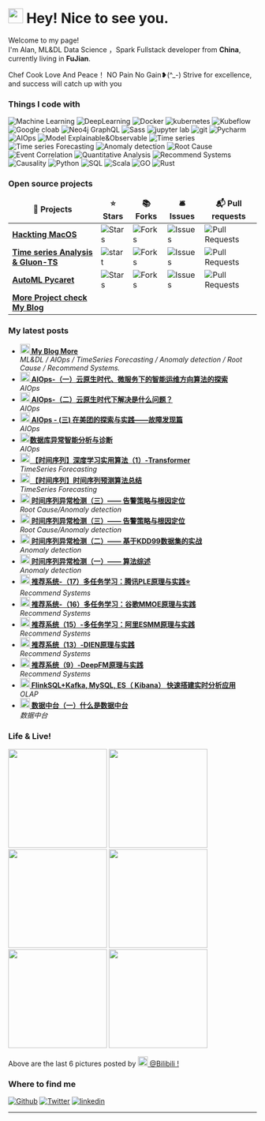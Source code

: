 <h1><img src="https://emojis.slackmojis.com/emojis/images/1531849430/4246/blob-sunglasses.gif?1531849430" width="30"/> Hey! Nice to see you.</h1>


<p>Welcome to my page! </br> I'm Alan, ML&DL Data Science ，Spark Fullstack developer from <b>China</b>, currently living in  <b>FuJian</b>. </p>
Chef Cook Love And Peace！ NO Pain No Gain❥(^_-) Strive for excellence, and success will catch up with you</p>
<h3>Things I code with</h3>
<p>
  <img alt="Machine Learning" src="https://img.shields.io/badge/-Machine Learning-45b8d8?style=flat-square&logo=MachineLearning&logoColor=white" />
  <img alt="DeepLearning" src="https://img.shields.io/badge/-DeepLearning-8DD6F9?style=flat-square&logo=DL&logoColor=white" /> 
  <img alt="Docker" src="https://img.shields.io/badge/-Docker-46a2f1?style=flat-square&logo=docker&logoColor=white" />
  <img alt="kubernetes" src="https://img.shields.io/badge/-kubernetes-2088FF?style=flat-square&logo=kubernetes&logoColor=white" />
   <img alt="Kubeflow" src="https://img.shields.io/badge/-Kubeflow-2088AE?style=flat-square&logo=Kubeflow&logoColor=white" />
  <img alt="Google cloab" src="https://img.shields.io/badge/-Google cloab-1a73e8?style=flat-square&logo=google-cloud&logoColor=white" />
  <img alt="Neo4j GraphQL" src="https://img.shields.io/badge/-Neo4j GraphQL-E10098?style=flat-square&logo=Neo4j&logoColor=white" />
  <img alt="Sass" src="https://img.shields.io/badge/-Sass-CC6699?style=flat-square&logo=sass&logoColor=white" />
  <img alt="jupyter lab" src="https://img.shields.io/badge/-Jupyter lab-db7092?style=flat-square&logo=jupyter lab&logoColor=white" />
  <img alt="git" src="https://img.shields.io/badge/-Git-F05032?style=flat-square&logo=git&logoColor=white" />
  <img alt="Pycharm" src="https://img.shields.io/badge/-Pycharm-F05032?style=flat-square&logo=Pycharm&logoColor=white" />
  <img alt="AIOps" src="https://img.shields.io/badge/-AIOps-ea2845?style=flat-square&logo=AIOps&logoColor=white" />
   <img alt="Model Explainable&Observable" src="https://img.shields.io/badge/-Model Explainable&Observable-ea2?style=flat-square&logo=Model Explainable&Observable&logoColor=white" />
  <img alt="Time series" src="https://img.shields.io/badge/-Time series-13aa?style=flat-square&logo=Time series&logoColor=white" />
  <img alt="Time series Forecasting " src="https://img.shields.io/badge/-Time series Forecasting-43853d?style=flat-square&logo=Time series Forecasting &logoColor=white" /> 
  <img alt="Anomaly detection" src="https://img.shields.io/badge/-Anomaly detection-DD0031?style=flat-square&logo=Anomaly detection&logoColor=white" />
  <img alt="Root Cause" src="https://img.shields.io/badge/-Root Cause-CB3837?style=flat-square&logo=Root Cause&logoColor=white" />
  <img alt="Event Correlation" src="https://img.shields.io/badge/-Event Correlation-E34F26?style=flat-square&logo=Event Correlation&logoColor=white" />
  <img alt="Quantitative Analysis" src="https://img.shields.io/badge/-Quantitative Analysis-2088FF?style=flat-square&logo=Quantitative analysis&logoColor=white" />
  <img alt="Recommend Systems" src="https://img.shields.io/badge/-Recommend Systems-43853d?style=flat-square&logo=Recommend Systems&logoColor=white" />
  <img alt="Causality" src="https://img.shields.io/badge/-Causality-CB3837?style=flat-square&logo=Causality&logoColor=white" />
  <img alt="Python" src="https://img.shields.io/badge/-Python-2088FF?style=flat-square&logo=Python&logoColor=white" />
  <img alt="SQL" src="https://img.shields.io/badge/-SQL-2088AE?style=flat-square&logo=MySQL&logoColor=white" />
  <img alt="Scala" src="https://img.shields.io/badge/-Scala-F7B93E?style=flat-square&logo=Scala&logoColor=white" />
  <img alt="GO" src="https://img.shields.io/badge/-GO-13aa52?style=flat-square&logo=GO&logoColor=white" />
  <img alt="Rust" src="https://img.shields.io/badge/-Rust-FB542B?style=flat-square&logo=Rust&logoColor=white" />
</p>
<h3>Open source projects</h3>
<table>
  <thead align="center">
    <tr border: none;>
      <td><b>🎁 Projects</b></td>
      <td><b>⭐ Stars</b></td>
      <td><b>📚 Forks</b></td>
      <td><b>🛎 Issues</b></td>
      <td><b>📬 Pull requests</b></td>
    </tr>
  </thead>
  <tbody>
    <tr>
      <td><a href="https://github.com/MInYangP-OU/opencore-Intel-i5-10400-Gigabyte-B460M-AORUS-PRO-AMD5500XT"><b>Hackting MacOS</b></a></td>
      <td><img alt="Stars" src="https://img.shields.io/github/stars/MInYangP-OU/opencore-Intel-i5-10400-Gigabyte-B460M-AORUS-PRO-AMD5500XT?style=flat-square&labelColor=343b41"/></td>
      <td><img alt="Forks" src="https://img.shields.io/github/forks/MInYangP-OU/opencore-Intel-i5-10400-Gigabyte-B460M-AORUS-PRO-AMD5500XT?style=flat-square&labelColor=343b41"/></td>
      <td><img alt="Issues" src="https://img.shields.io/github/issues/MInYangP-OU/opencore-Intel-i5-10400-Gigabyte-B460M-AORUS-PRO-AMD5500XT?style=flat-square&labelColor=343b41"/></td>
      <td><img alt="Pull Requests" src="https://img.shields.io/github/issues-pr/MInYangP-OU/opencore-Intel-i5-10400-Gigabyte-B460M-AORUS-PRO-AMD5500XT?style=flat-square&labelColor=343b41"/></td>
    </tr>
	  <tr>
      <td><a href="https://github.com/awslabs/gluonts"><b>Time series Analysis & Gluon-TS</b></a></td>
      <td><img alt="start" src="https://img.shields.io/github/stars/awslabs/gluonts?style=flat-square&labelColor=343b41"/></td>
      <td><img alt="Forks" src="https://img.shields.io/github/forks/awslabs/gluonts?style=flat-square&labelColor=343b41"/></td>
      <td><img alt="Issues" src="https://img.shields.io/github/issues/awslabs/gluonts?style=flat-square&labelColor=343b41"/></td>
      <td><img alt="Pull Requests" src="https://img.shields.io/github/issues-pr/awslabs/gluonts?style=flat-square&labelColor=343b41"/></td>
    </tr>
    <tr>
      <td><a href="https://github.com/pycaret/pycaret"><b>AutoML Pycaret</b></a></td>
      <td><img alt="Stars" src="https://img.shields.io/github/stars/pycaret/pycaret?style=flat-square&labelColor=343b41"/></td>
      <td><img alt="Forks" src="https://img.shields.io/github/forks/pycaret/pycaret?style=flat-square&labelColor=343b41"/></td>
      <td><img alt="Issues" src="https://img.shields.io/github/issues/pycaret/pycaret?style=flat-square&labelColor=343b41"/></td>
      <td><img alt="Pull Requests" src="https://img.shields.io/github/issues-pr/pycaret/pycaret?style=flat-square&labelColor=343b41"/></td>
    </tr>
    <tr>
      <td><a href="https://www.zhihu.com/people/ou-min-yang-38"><b>More Project check My Blog</b></a></td>
    </tr>
  </tbody>
</table>
<h3>My latest posts</h3>
<ul>
  <li><a href="https://www.zhihu.com/people/ou-min-yang-38/posts"><b><img src="https://emojipedia-us.s3.dualstack.us-west-1.amazonaws.com/thumbs/240/apple/237/fire_1f525.png" width="20" alt="new" /> My Blog More</b></a><br/><i>ML&DL / AIOps / TimeSeries Forecasting / Anomaly detection / Root Cause / Recommend Systems.</i></li>

  <li><a href="https://zhuanlan.zhihu.com/p/541950397"><b><img src="https://emojipedia-us.s3.dualstack.us-west-1.amazonaws.com/thumbs/240/apple/237/fire_1f525.png" width="20" alt="new" /> AIOps-（一）云原生时代、微服务下的智能运维方向算法的探索</b></a><br/><i>AIOps</i></li>

  <li><a href="https://zhuanlan.zhihu.com/p/551578959"><b><img src="https://emojipedia-us.s3.dualstack.us-west-1.amazonaws.com/thumbs/240/apple/237/fire_1f525.png" width="20" alt="new" /> AIOps-（二）云原生时代下解决是什么问题？</b></a><br/><i>AIOps</i></li>

  <li><a href="https://tech.meituan.com/2020/10/15/mt-aiops-horae.html"><b><img src="https://emojipedia-us.s3.dualstack.us-west-1.amazonaws.com/thumbs/240/apple/237/fire_1f525.png" width="20" alt="new" /> AIOps - (三) 在美团的探索与实践——故障发现篇</b></a><br/><i>AIOps</i></li>

  <li><a href="https://tech.meituan.com/2022/05/05/meituan-database-autonomy-service.html"><b><img src="https://emojipedia-us.s3.dualstack.us-west-1.amazonaws.com/thumbs/240/apple/237/fire_1f525.png" width="20" alt="new" />数据库异常智能分析与诊断</b></a><br/><i>AIOps</i></li>

  <li><a href="https://zhuanlan.zhihu.com/p/472770612"><b><img src="https://emojipedia-us.s3.dualstack.us-west-1.amazonaws.com/thumbs/240/apple/237/fire_1f525.png" width="20" alt="new" /> 【时间序列】深度学习实用算法（1）-Transformer</b></a><br/><i>TimeSeries Forecasting</i></li>
  
  <li><a href="https://zhuanlan.zhihu.com/p/421710621"><b><img src="https://emojipedia-us.s3.dualstack.us-west-1.amazonaws.com/thumbs/240/apple/237/fire_1f525.png" width="20" alt="new" /> 【时间序列】时间序列预测算法总结</b></a><br/><i>TimeSeries Forecasting</i></li>

  <li><a href="https://zhuanlan.zhihu.com/p/363254791"><b><img src="https://emojipedia-us.s3.dualstack.us-west-1.amazonaws.com/thumbs/240/apple/237/fire_1f525.png" width="20" alt="new" /> 时间序列异常检测（三）—— 告警策略与根因定位</b></a><br/><i>Root Cause/Anomaly detection</i></li>

  <li><a href="https://zhuanlan.zhihu.com/p/363254791"><b><img src="https://emojipedia-us.s3.dualstack.us-west-1.amazonaws.com/thumbs/240/apple/237/fire_1f525.png" width="20" alt="new" /> 时间序列异常检测（三）—— 告警策略与根因定位</b></a><br/><i>Root Cause/Anomaly detection</i></li>

  <li><a href="https://zhuanlan.zhihu.com/p/150266277"><b><img src="https://emojipedia-us.s3.dualstack.us-west-1.amazonaws.com/thumbs/240/apple/237/fire_1f525.png" width="20" alt="new" /> 时间序列异常检测（二）—— 基于KDD99数据集的实战</b></a><br/><i>Anomaly detection</i></li>

  <li><a href="https://zhuanlan.zhihu.com/p/142320349"><b><img src="https://emojipedia-us.s3.dualstack.us-west-1.amazonaws.com/thumbs/240/apple/237/fire_1f525.png" width="20" alt="new" /> 时间序列异常检测（一）—— 算法综述</b></a><br/><i>Anomaly detection</i></li>

  <li><a href="https://zhuanlan.zhihu.com/p/499523461"><b><img src="https://emojipedia-us.s3.dualstack.us-west-1.amazonaws.com/thumbs/240/apple/237/fire_1f525.png" width="20" alt="new" /> 推荐系统-（17）多任务学习：腾讯PLE原理与实践⭐️</b></a><br/><i>Recommend Systems</i></li>

  <li><a href="https://zhuanlan.zhihu.com/p/497764458"><b><img src="https://emojipedia-us.s3.dualstack.us-west-1.amazonaws.com/thumbs/240/apple/237/fire_1f525.png" width="20" alt="new" /> 推荐系统-（16）多任务学习：谷歌MMOE原理与实践</b></a><br/><i>Recommend Systems</i></li>

  <li><a href="https://zhuanlan.zhihu.com/p/497233073"><b><img src="https://emojipedia-us.s3.dualstack.us-west-1.amazonaws.com/thumbs/240/apple/237/fire_1f525.png" width="20" alt="new" /> 推荐系统（15）-多任务学习：阿里ESMM原理与实践</b></a><br/><i>Recommend Systems</i></li>

  <li><a href="https://zhuanlan.zhihu.com/p/402316154"><b><img src="https://emojipedia-us.s3.dualstack.us-west-1.amazonaws.com/thumbs/240/apple/237/fire_1f525.png" width="20" alt="new" /> 推荐系统（13）-DIEN原理与实践</b></a><br/><i>Recommend Systems</i></li>

  <li><a href="https://zhuanlan.zhihu.com/p/347666956"><b><img src="https://emojipedia-us.s3.dualstack.us-west-1.amazonaws.com/thumbs/240/apple/237/fire_1f525.png" width="20" alt="new" /> 推荐系统（9）-DeepFM原理与实践</b></a><br/><i>Recommend Systems</i></li>

  <li><a href="https://zhuanlan.zhihu.com/p/339012714"><b><img src="https://emojipedia-us.s3.dualstack.us-west-1.amazonaws.com/thumbs/240/apple/237/fire_1f525.png" width="20" alt="new" /> FlinkSQL+Kafka, MySQL, ES（ Kibana） 快速搭建实时分析应用</b></a><br/><i>OLAP</i></li>

  <li><a href="https://zhuanlan.zhihu.com/p/99591075"><b><img src="https://emojipedia-us.s3.dualstack.us-west-1.amazonaws.com/thumbs/240/apple/237/fire_1f525.png" width="20" alt="new" /> 数据中台（一）什么是数据中台</b></a><br/><i>数据中台</i></li>
</ul>
<h3>Life & Live!</h3>
<p><img width="200" src="https://i0.hdslb.com/bfs/new_dyn/2f523b44a46c45fe2c14f8e31d719af93033360.jpg@312w_312h_1e_1c.webp" />
 <img width="200" src="https://i0.hdslb.com/bfs/new_dyn/c8ab47998c6a7bcfdcc06ffb8be855ea3033360.jpg@312w_312h_1e_1c.webp" /> 
 <img width="200" src="https://i0.hdslb.com/bfs/new_dyn/8f1ff9c1a9383b0f4116c6329bbaf1c33033360.jpg@312w_312h_1e_1c.webp" />
 <img width="200" src="https://i0.hdslb.com/bfs/new_dyn/0660d799a970a008f17beb2a12567b323033360.jpg@312w_312h_1e_1c.webp" />
 <img width="200" src="	https://i0.hdslb.com/bfs/new_dyn/2ca50ae2479f65662dfad54fe8b693073033360.jpg@312w_312h_1e_1c.webp" /> 
 <img width="200" src="https://i0.hdslb.com/bfs/new_dyn/03360bcaa7ac0e4084f595ca6bd2208c3033360.jpg@312w_312h_1e_1c.webp" /></p>

<p>Above are the last 6 pictures posted by <a href="https://space.bilibili.com/3033360/dynamic?spm_id_from=444.41.my-info.face.click" target="_blank"><img src="https://gimg2.baidu.com/image_search/src=http%3A%2F%2Fgss0.baidu.com%2F-Po3dSag_xI4khGko9WTAnF6hhy%2Fzhidao%2Fpic%2Fitem%2Fb58f8c5494eef01f798168f3edfe9925bc317d6a.jpg&refer=http%3A%2F%2Fgss0.baidu.com&app=2002&size=f9999,10000&q=a80&n=0&g=0n&fmt=auto?sec=1667105824&t=cd87554bcb9e6d2c266f418ff3d9e1fc" width="20"/> @Bilibili !</a></p>
<h3>Where to find me</h3>
<p><a href="https://github.com/MInYangP-OU" target="_blank"><img alt="Github" src="https://img.shields.io/badge/GitHub-%2312100E.svg?&style=for-the-badge&logo=Github&logoColor=white" /></a> <a href="https://twitter.com/Guibz16" target="_blank"><img alt="Twitter" src="https://img.shields.io/badge/bilibili-%231DA1F2.svg?&style=for-the-badge&logo=bilibili&logoColor=white" /></a> <a href="https://www.linkedin.cn/incareer/in/ACoAACu1zi8B0H8aNo9zPLGm-8A4RDeXERLNtp4" target="_blank"><img alt="linkedin" src="https://img.shields.io/badge/linkedin-%230077B5.svg?&style=for-the-badge&logo=linkedin&logoColor=white" /></a> 
</p>

------------
